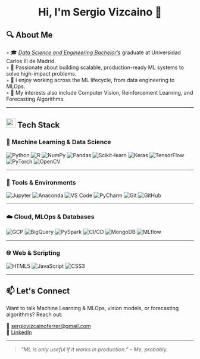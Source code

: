 <h1 align="center">Hi, I'm Sergio Vizcaino 👋</h1>

## 🔍 About Me
  ◦ 🎓 [*Data Science and Engineering Bachelor’s*](https://www.uc3m.es/bachelor-degree/data-science) graduate at Universidad Carlos III de Madrid.  <br>
  ◦ 🚀 Passionate about building scalable, production-ready ML systems to solve high-impact problems. <br>
  ◦ 🔄 I enjoy working across the ML lifecycle, from data engineering to MLOps. <br>
  ◦ 🤖 My interests also include Computer Vision, Reinforcement Learning, and Forecasting Algorithms.

---

## <img src="https://media2.giphy.com/media/QssGEmpkyEOhBCb7e1/giphy.gif?cid=ecf05e47a0n3gi1bfqntqmob8g9aid1oyj2wr3ds3mg700bl&rid=giphy.gif" width ="25"><b> Tech Stack</b>

### 🧠 Machine Learning & Data Science 

![Python](https://img.shields.io/badge/Python-3776AB?style=flat&logo=python&logoColor=white)
![R](https://img.shields.io/badge/R-276DC3?style=flat&logo=r&logoColor=white)
![NumPy](https://img.shields.io/badge/NumPy-013243?style=flat&logo=numpy&logoColor=white)
![Pandas](https://img.shields.io/badge/Pandas-150458?style=flat&logo=pandas&logoColor=white)
![Scikit-learn](https://img.shields.io/badge/Scikit--learn-F7931E?style=flat&logo=scikitlearn&logoColor=white)
![Keras](https://img.shields.io/badge/Keras-D00000?style=flat&logo=keras&logoColor=white)
![TensorFlow](https://img.shields.io/badge/TensorFlow-FF6F00?style=flat&logo=tensorflow&logoColor=white)
![PyTorch](https://img.shields.io/badge/PyTorch-EE4C2C?style=flat&logo=pytorch&logoColor=white)
![OpenCV](https://img.shields.io/badge/OpenCV-5C3EE8?style=flat&logo=opencv&logoColor=white)

---

### 🔧 Tools & Environments

![Jupyter](https://img.shields.io/badge/Jupyter-F37626?style=flat&logo=jupyter&logoColor=white)
![Anaconda](https://img.shields.io/badge/Anaconda-44A833?style=flat&logo=anaconda&logoColor=white)
![VS Code](https://img.shields.io/badge/VS%20Code-007ACC?style=flat&logo=visual-studio-code&logoColor=white)
![PyCharm](https://img.shields.io/badge/PyCharm-000000?style=flat&logo=pycharm&logoColor=white)
![Git](https://img.shields.io/badge/Git-F05032?style=flat&logo=git&logoColor=white)
![GitHub](https://img.shields.io/badge/GitHub-181717?style=flat&logo=github&logoColor=white)

---

### ☁️ Cloud, MLOps & Databases

![GCP](https://img.shields.io/badge/Google%20Cloud-4285F4?style=flat&logo=google-cloud&logoColor=white)
![BigQuery](https://img.shields.io/badge/BigQuery-669DF6?style=flat&logo=googlecloud&logoColor=white)
![PySpark](https://img.shields.io/badge/PySpark-E25A1C?style=flat&logo=apachespark&logoColor=white)
![CI/CD](https://img.shields.io/badge/CI/CD-blue?style=flat&logo=githubactions&logoColor=white)
![MongoDB](https://img.shields.io/badge/MongoDB-47A248?style=flat&logo=mongodb&logoColor=white)
![MLflow](https://img.shields.io/badge/MLflow-13B0BB?style=flat&logo=mlflow&logoColor=white)

---

### 🌐 Web & Scripting

![HTML5](https://img.shields.io/badge/HTML5-E34F26?style=flat&logo=html5&logoColor=white)
![JavaScript](https://img.shields.io/badge/JavaScript-F7DF1E?style=flat&logo=javascript&logoColor=black)
![CSS3](https://img.shields.io/badge/CSS3-1572B6?style=flat&logo=css3&logoColor=white)

---

## 📫 Let's Connect

Want to talk Machine Learning & MLOps, vision models, or forecasting algorithms? Reach out:

📧 sergiovizcainoferrer@gmail.com  
🔗 [LinkedIn](https://www.linkedin.com/in/sergio-vizcaino-ferrer/)  

---

> _“ML is only useful if it works in production.” – Me, probably._
